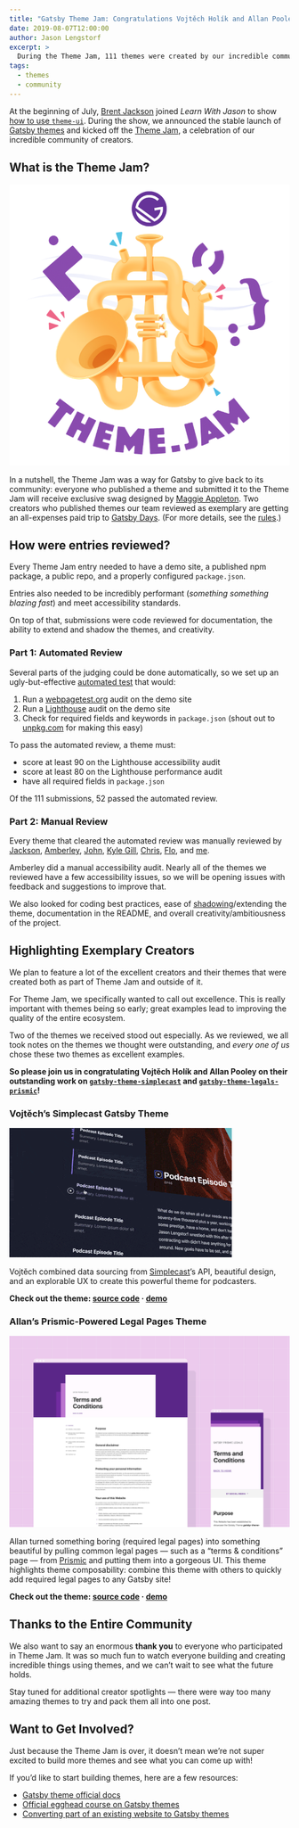```yaml
---
title: "Gatsby Theme Jam: Congratulations Vojtěch Holík and Allan Pooley!"
date: 2019-08-07T12:00:00
author: Jason Lengstorf
excerpt: >
  During the Theme Jam, 111 themes were created by our incredible community. Join us in celebrating the Gatsby community (that’s you!) and congratulating Vojtěch and Allan!
tags:
  - themes
  - community
---
```


At the beginning of July, [Brent Jackson](https://twitter.com/jxnblk) joined _Learn With Jason_ to show [how to use `theme-ui`](https://youtu.be/6Z4p-qjnKCQ?list=PLz8Iz-Fnk_eTpvd49Sa77NiF8Uqq5Iykx). During the show, we announced the stable launch of [Gatsby themes](/docs/themes/) and kicked off the [Theme Jam](https://themejam.gatsbyjs.org), a celebration of our incredible community of creators.

## What is the Theme Jam?

![Theme Jam illustration by Maggie Appleton.](./images/theme-jam.png)

In a nutshell, the Theme Jam was a way for Gatsby to give back to its community: everyone who published a theme and submitted it to the Theme Jam will receive exclusive swag designed by [Maggie Appleton](https://maggieappleton.com/). Two creators who published themes our team reviewed as exemplary are getting an all-expenses paid trip to [Gatsby Days](https://www.gatsbyjs.com/resources/gatsby-days/). (For more details, see the [rules](https://themejam.gatsbyjs.org/rules).)

## How were entries reviewed?

Every Theme Jam entry needed to have a demo site, a published npm package, a public repo, and a properly configured `package.json`.

Entries also needed to be incredibly performant (_something something blazing fast_) and meet accessibility standards.

On top of that, submissions were code reviewed for documentation, the ability to extend and shadow the themes, and creativity.

### Part 1: Automated Review

Several parts of the judging could be done automatically, so we set up an ugly-but-effective [automated test](https://github.com/jlengstorf/theme-jam-tester) that would:

1. Run a [webpagetest.org](https://webpagetest.org/) audit on the demo site
2. Run a [Lighthouse](https://developers.google.com/web/tools/lighthouse/) audit on the demo site
3. Check for required fields and keywords in `package.json` (shout out to [unpkg.com](https://unpkg.com) for making this easy)

To pass the automated review, a theme must:

- score at least 90 on the Lighthouse accessibility audit
- score at least 80 on the Lighthouse performance audit
- have all required fields in `package.json`

Of the 111 submissions, 52 passed the automated review.

### Part 2: Manual Review

Every theme that cleared the automated review was manually reviewed by [Jackson](https://twitter.com/jxnblk), [Amberley](https://twitter.com/amber1ey), [John](https://twitter.com/4lpine), [Kyle Gill](https://twitter.com/gill_kyle), [Chris](https://twitter.com/chrisbiscardi), [Flo](https://twitter.com/fk), and [me](https://twitter.com/jlengstorf).

Amberley did a manual accessibility audit. Nearly all of the themes we reviewed have a few accessibility issues, so we will be opening issues with feedback and suggestions to improve that.

We also looked for coding best practices, ease of [shadowing](/blog/2019-04-29-component-shadowing/)/extending the theme, documentation in the README, and overall creativity/ambitiousness of the project.

## Highlighting Exemplary Creators

We plan to feature a lot of the excellent creators and their themes that were created both as part of Theme Jam and outside of it.

For Theme Jam, we specifically wanted to call out excellence. This is really important with themes being so early; great examples lead to improving the quality of the entire ecosystem.

Two of the themes we received stood out especially. As we reviewed, we all took notes on the themes we thought were outstanding, and _every one of us_ chose these two themes as excellent examples.

**So please join us in congratulating Vojtěch Holík and Allan Pooley on their outstanding work on [`gatsby-theme-simplecast`](https://github.com/vojtaholik/gatsby-theme-simplecast) and [`gatsby-theme-legals-prismic`](https://github.com/littleplusbig/gatsby-theme-legals-prismic)!**

### Vojtěch’s Simplecast Gatsby Theme

![Demo of the Simplecast Gatsby theme.](./images/gatsby-theme-simplecast.gif)

Vojtěch combined data sourcing from [Simplecast](https://simplecast.com/)’s API, beautiful design, and an explorable UX to create this powerful theme for podcasters.

**Check out the theme: [source code](https://github.com/vojtaholik/gatsby-theme-simplecast) · [demo](https://gatsby-theme-simplecast.netlify.com/)**

### Allan’s Prismic-Powered Legal Pages Theme

![Screenshot of the Gatsby Prismic Legals theme.](./images/gatsby-theme-legals-prismic-mockup.jpg)

Allan turned something boring (required legal pages) into something beautiful by pulling common legal pages — such as a “terms & conditions” page — from [Prismic](https://prismic.io/) and putting them into a gorgeous UI. This theme highlights theme composability: combine this theme with others to quickly add required legal pages to any Gatsby site!

**Check out the theme: [source code](https://github.com/littleplusbig/gatsby-theme-legals-prismic) · [demo](https://gatsby-theme-legals.netlify.com/)**

## Thanks to the Entire Community

We also want to say an enormous **thank you** to everyone who participated in Theme Jam. It was so much fun to watch everyone building and creating incredible things using themes, and we can’t wait to see what the future holds.

Stay tuned for additional creator spotlights — there were way too many amazing themes to try and pack them all into one post.

## Want to Get Involved?

Just because the Theme Jam is over, it doesn’t mean we’re not super excited to build more themes and see what you can come up with!

If you’d like to start building themes, here are a few resources:

- [Gatsby theme official docs](/docs/themes/)
- [Official egghead course on Gatsby themes](https://egghead.io/courses/gatsby-theme-authoring)
- [Converting part of an existing website to Gatsby themes](https://www.youtube.com/watch?v=ciGFxNamooI&list=PLz8Iz-Fnk_eTpvd49Sa77NiF8Uqq5Iykx&index=4)
